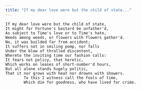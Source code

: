 ```yaml
---
title: "If my dear love were but the child of state..."
---
```


	If my dear love were but the child of state,
	It might for Fortune's bastard be unfather'd,
	As subject to Time's love or to Time's hate,
	Weeds among weeds, or flowers with flowers gather'd.
	No, it was builded far from accident;
	It suffers not in smiling pomp, nor falls
	Under the blow of thralled discontent,
	Whereto the inviting time our fashion calls:
	It fears not policy, that heretic,
	Which works on leases of short-number'd hours,
	But all alone stands hugely politic,
	That it nor grows with heat nor drowns with showers.
			To this I witness call the fools of time,
			Which die for goodness, who have lived for crime.

